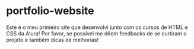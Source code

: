 # portfolio-website
Este é o meu primeiro site que desenvolvi junto com os cursos de HTML e CSS da Alura!
Por favor, se possível me dêem feedbacks de se curtiram o projeto e também dicas de melhorias!
